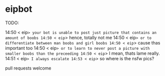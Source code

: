 # eipbot

TODO:

14:50 < eip`> your bot is unable to post just picture that contains an amount of boobs
14:50 < eip`> hence, totally not me
14:50 < eip`> or to differentiate between man boobs and girl boobs
14:50 < eip`> cause thas important too
14:50 < eip`> or to learn to never post a picture with smaller boobs than the preceeding
14:50 < eip`> I mean, thats lame really.
14:51 < eip`> I always escalate
14:53 < eip`> so where is the nsfw pics?

pull requests welcome
